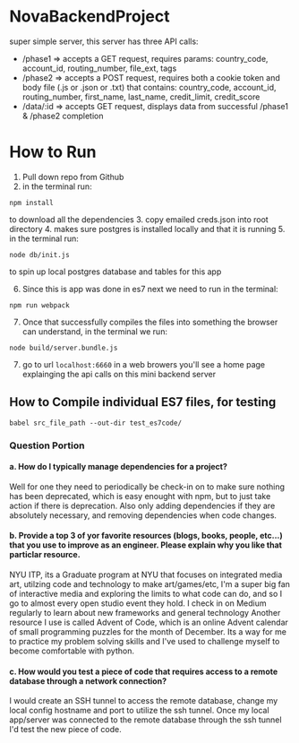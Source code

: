 # NovaBackendProject
super simple server, this server has three API calls:
* /phase1  => accepts a GET request, requires params: country_code, account_id, routing_number, file_ext, tags
* /phase2	 => accepts a POST request, requires both a cookie token and body file (.js or .json or .txt) that contains: country_code, account_id, routing_number, first_name, last_name, credit_limit, credit_score
* /data/:id  => accepts GET request, displays data from successful /phase1 & /phase2 completion

# How to Run
1. Pull down repo from Github
2. in the terminal run:
```
npm install
```

to download all the dependencies
3. copy emailed creds.json into root directory
4. makes sure postgres is installed locally and that it is running
5. in the terminal run:
```
node db/init.js
````

to spin up local postgres database and tables for this app

6. Since this is app was done in es7 next we need to run in the terminal:

```
npm run webpack
```

7. Once that successfully compiles the files into something the browser can understand,
in the terminal we run:

```
node build/server.bundle.js
```
7. go to url `localhost:6660` in a web browers
	you'll see a home page explainging the api calls on this mini backend server

## How to Compile individual ES7 files, for testing
```
babel src_file_path --out-dir test_es7code/
```

### Question Portion

#### a. How do I typically manage dependencies for a project?

 Well for one they need to periodically be check-in on to make sure nothing has been deprecated, which is easy enought with npm, but to just take action if there is deprecation. Also only adding dependencies if they are absolutely necessary, and removing dependencies when code changes.

#### b. Provide a top 3 of yor favorite resources (blogs, books, people, etc...) that you use to improve as an engineer. Please explain why you like that particlar resource.

NYU ITP, its a Graduate program at NYU that focuses on integrated media art, utilzing code and technology to make art/games/etc, I'm a super big fan of interactive media and exploring the limits to what code can do, and so I go to almost every open studio event they hold.
I check in on Medium regularly to learn about new frameworks and general technology
Another resource I use is called Advent of Code, which is an online Advent calendar of small programming puzzles for the month of December. Its a way for me to practice my problem solving skills and I've used to challenge myself to become comfortable with python.

#### c. How would you test a piece of code that requires access to a remote database through a network connection?

I would create an SSH tunnel to access the remote database, change my local config hostname and port to utilize the ssh tunnel. Once my local app/server was connected to the remote database through the ssh tunnel I'd test the new piece of code.



